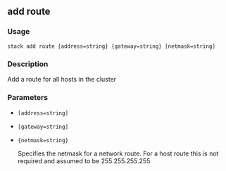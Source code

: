 ## add route

### Usage

`stack add route {address=string} {gateway=string} [netmask=string]`

### Description

Add a route for all hosts in the cluster

### Parameters
* `[address=string]`
* `[gateway=string]`
* `{netmask=string}`

   Specifies the netmask for a network route.  For a host route
	this is not required and assumed to be 255.255.255.255


